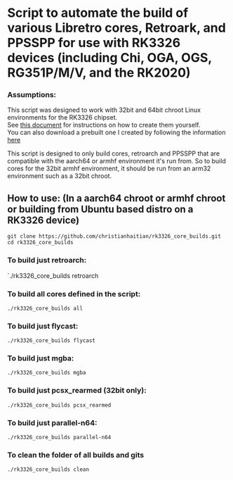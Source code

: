 # Script to automate the build of various Libretro cores, Retroark, and PPSSPP for use with RK3326 devices (including Chi, OGA, OGS, RG351P/M/V, and the RK2020)

### Assumptions:
This script was designed to work with 32bit and 64bit chroot Linux environments for the RK3326 chipset. \
See [this document](https://github.com/christianhaitian/rk3326_core_builds/blob/main/docs/chroot.md) for instructions on how to create them yourself. \
You can also download a prebuilt one I created by following the information [here](https://forum.odroid.com/viewtopic.php?p=306185#p306185)

This script is designed to only build cores, retroarch and PPSSPP that are compatible with the aarch64 or armhf environment it's run from.  So to build cores for the 32bit armhf environment, it should be run from an arm32 environment such as a 32bit chroot.

## How to use: (In a aarch64 chroot or armhf chroot or building from Ubuntu based distro on a RK3326 device)

```
git clone https://github.com/christianhaitian/rk3326_core_builds.git
cd rk3326_core_builds
```

### To build just retroarch:
`./rk3326_core_builds retroarch

### To build all cores defined in the script:
`./rk3326_core_builds all`

### To build just flycast:
`./rk3326_core_builds flycast`

### To build just mgba:
`./rk3326_core_builds mgba`

### To build just pcsx_rearmed (32bit only):
`./rk3326_core_builds pcsx_rearmed`

### To build just parallel-n64:
`./rk3326_core_builds parallel-n64`

### To clean the folder of all builds and gits
`./rk3326_core_builds clean`
